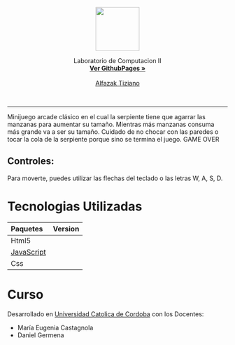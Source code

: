 <p align="center">
  <img src="https://www.pngkey.com/png/full/65-656042_transparent-snake-clip-art-png-cartoon-snake.png" width="100">
  <br />
</p>
 <p align="center">
    Laboratorio de Computacion II
    <br />
    <a href="https://ucc-labcompu2.github.io/proyecto2022-alfazak/"><strong>Ver GithubPages »</strong></a>
    <br />
    <br />
    <a href="https://github.com/TizianoAl">Alfazak Tiziano</a>    
  </p>
</div>
<br/>

---

Minijuego arcade clásico en el cual la serpiente tiene que agarrar las manzanas para aumentar su tamaño. Mientras más manzanas consuma más grande va a ser su tamaño. Cuidado de no chocar con las paredes o tocar la cola de la serpiente porque sino se termina el juego. GAME OVER

## Controles:

Para moverte, puedes utilizar las flechas del teclado o las letras W, A, S, D.

# Tecnologias Utilizadas

| Paquetes | Version |
|:---|:---:|
| Html5| |
| [JavaScript](https://www.javascript.com/)| |
| Css| |

# Curso

Desarrollado en [Universidad Catolica de Cordoba](https://www.ucc.edu.ar/) con los Docentes:
* María Eugenia Castagnola
* Daniel Germena
